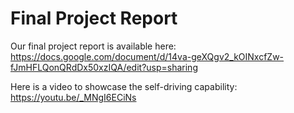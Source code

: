 # Final Project Report

Our final project report is available here: https://docs.google.com/document/d/14va-geXQgv2_kOINxcfZw-fJmHFLQonQRdDx50xzIQA/edit?usp=sharing

Here is a video to showcase the self-driving capability: https://youtu.be/_MNgI6ECiNs
